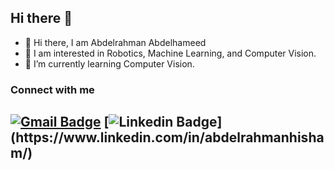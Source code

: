 
<!--
**Abdelrahman-Hisham-Abdelhameed/Abdelrahman-Hisham-Abdelhameed** is a ✨ _special_ ✨ repository because its `README.md` (this file) appears on your GitHub profile.

Here are some ideas to get you started:

- 🔭 I’m currently working on ...
- 🌱 I’m currently learning ...
- 👯 I’m looking to collaborate on ...
- 🤔 I’m looking for help with ...
- 💬 Ask me about ...
- 📫 How to reach me: ...
- 😄 Pronouns: ...
- ⚡ Fun fact: ...
-->
## Hi there 👋

- 👋 Hi there, I am Abdelrahman Abdelhameed
- 👀 I am interested in Robotics, Machine Learning, and Computer Vision.
- 🌱 I’m currently learning Computer Vision.
### Connect with me
[![Gmail Badge](https://img.shields.io/badge/-abdelrahman.abdelhameed@ieee.org-c14438?style=flat-square&logo=Gmail&logoColor=white&link=mailto:abdelrahman.abdelhameed@ieee.org)](mailto:abdelrahman.abdelhameed@ieee.org)
[![Linkedin Badge](https://img.shields.io/badge/-AbdelrahmanAbdelhameed-blue?style=flat-square&logo=Linkedin&logoColor=white&link=[https://www.linkedin.com/in/abdelrahman-abdelgawad/](https://www.linkedin.com/in/abdelrahmanhisham/))](https://www.linkedin.com/in/abdelrahmanhisham/)
---


